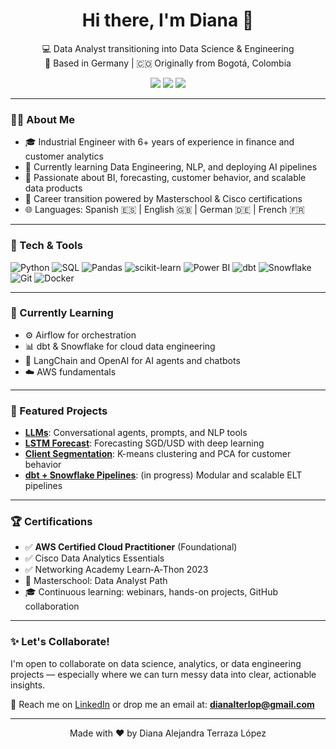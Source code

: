 <h1 align="center">Hi there, I'm Diana 👋</h1>

<p align="center">
  💻 Data Analyst transitioning into Data Science & Engineering<br/>
  📍 Based in Germany | 🇨🇴 Originally from Bogotá, Colombia
</p>
<p align="center">
  <a href="https://www.linkedin.com/in/dianaterrazalopez/"><img src="https://img.shields.io/badge/-LinkedIn-blue?style=flat-square&logo=linkedin" /></a>
  <a href="https://github.com/Dianaaleja"><img src="https://img.shields.io/badge/-GitHub-181717?style=flat-square&logo=github" /></a>
  <a href="mailto:dianalterlop@gmail.com"><img src="https://img.shields.io/badge/-Email-white?style=flat-square&logo=gmail" /></a>
</p>

---

### 👩‍💻 About Me

- 🎓 Industrial Engineer with 6+ years of experience in finance and customer analytics  
- 🌱 Currently learning Data Engineering, NLP, and deploying AI pipelines  
- 🧠 Passionate about BI, forecasting, customer behavior, and scalable data products  
- 🚀 Career transition powered by Masterschool & Cisco certifications  
- 🌐 Languages: Spanish 🇪🇸 | English 🇬🇧 | German 🇩🇪 | French 🇫🇷

---

### 🚀 Tech & Tools

![Python](https://img.shields.io/badge/Python-3670A0?style=for-the-badge&logo=python&logoColor=ffdd54)
![SQL](https://img.shields.io/badge/SQL-025E8C?style=for-the-badge&logo=postgresql&logoColor=white)
![Pandas](https://img.shields.io/badge/pandas-150458?style=for-the-badge&logo=pandas)
![scikit-learn](https://img.shields.io/badge/scikit--learn-F7931E?style=for-the-badge&logo=scikit-learn&logoColor=white)
![Power BI](https://img.shields.io/badge/Power%20BI-F2C811?style=for-the-badge&logo=powerbi&logoColor=000)
![dbt](https://img.shields.io/badge/dbt-%23FF694B.svg?style=for-the-badge&logo=dbt&logoColor=white)
![Snowflake](https://img.shields.io/badge/Snowflake-56B9DA?style=for-the-badge&logo=snowflake&logoColor=white)
![Git](https://img.shields.io/badge/Git-F05032?style=for-the-badge&logo=git&logoColor=white)
![Docker](https://img.shields.io/badge/Docker-0db7ed?style=for-the-badge&logo=docker&logoColor=white)

---

### 🌱 Currently Learning

- ⚙️ Airflow for orchestration  
- 📊 dbt & Snowflake for cloud data engineering  
- 🧪 LangChain and OpenAI for AI agents and chatbots  
- ☁️ AWS fundamentals  

---

### 📌 Featured Projects

- [**LLMs**](https://github.com/Dianaaleja/LLMs): Conversational agents, prompts, and NLP tools  
- [**LSTM Forecast**](https://github.com/carlosgutierrezch/lstm-forecast): Forecasting SGD/USD with deep learning  
- [**Client Segmentation**](https://github.com/carlosgutierrezch/client-segmentation): K-means clustering and PCA for customer behavior  
- [**dbt + Snowflake Pipelines**](#): (in progress) Modular and scalable ELT pipelines  

---

### 🏆 Certifications

- ✅ **AWS Certified Cloud Practitioner** (Foundational)  
- ✅ Cisco Data Analytics Essentials  
- ✅ Networking Academy Learn‑A‑Thon 2023  
- 📜 Masterschool: Data Analyst Path  
- 🎓 Continuous learning: webinars, hands-on projects, GitHub collaboration  

---

### ✨ Let's Collaborate!

I'm open to collaborate on data science, analytics, or data engineering projects — especially where we can turn messy data into clear, actionable insights.

💬 Reach me on [LinkedIn](https://www.linkedin.com/in/dianaterrazalopez/) or drop me an email at: **dianalterlop@gmail.com**

---

<p align="center">
  Made with ❤️ by Diana Alejandra Terraza López
</p>
